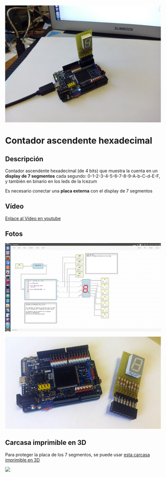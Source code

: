 ![](doc/icezum-7seg-1.jpg)

# Contador ascendente hexadecimal

## Descripción

Contador ascendente hexadecimal (de 4 bits) que muestra la cuenta en un **display de 7 segmentos** cada segundo: 0-1-2-3-4-5-6-7-8-9-A-b-C-d-E-F, y también en binario en los leds de la Icezum

Es necesario conectar una **placa externa** con el display de 7 segmentos

## Vídeo

[Enlace al Vídeo en youtube](https://www.youtube.com/watch?v=iKdgIqJyfaw)

## Fotos

![](doc/icezum-7seg-icestudio-screenshot-1.jpg)

![](doc/icezum-7seg-2.jpg)

## Carcasa imprimible en 3D

Para proteger la placa de los 7 segmentos, se puede usar [esta carcasa imprimible en 3D](https://github.com/Obijuan/3D-parts/wiki/Carcasa-para-placa-con-display-7-segmentos)

![](https://github.com/FPGAwars/icestudio-examples/raw/master/Icezum-alhambra/Contador-7seg/doc/7seg-box-1.jpg)

